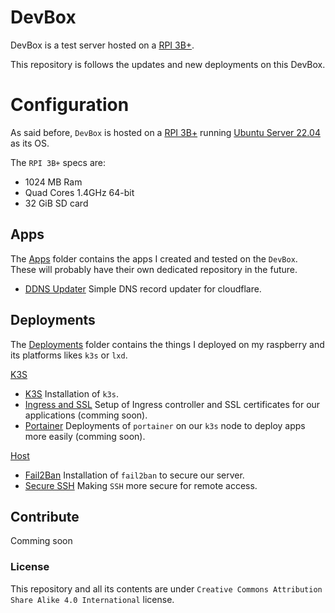 # DevBox

DevBox is a test server hosted on a [RPI 3B+](https://www.raspberrypi.com/products/raspberry-pi-3-model-b-plus/).

This repository is follows the updates and new deployments on this DevBox.

# Configuration

As said before, `DevBox` is hosted on a [RPI 3B+](https://www.raspberrypi.com/products/raspberry-pi-3-model-b-plus/) running [Ubuntu Server 22.04](https://ubuntu.com/download/server) as its OS.

The `RPI 3B+` specs are:
- 1024 MB Ram
- Quad Cores 1.4GHz 64-bit
- 32 GiB SD card

## Apps

The [Apps](Apps/) folder contains the apps I created and tested on the `DevBox`.
These will probably have their own dedicated repository in the future.

- [DDNS Updater](Apps/DDNS_Updater/README.md) Simple DNS record updater for cloudflare.

## Deployments

The [Deployments](Deployments/) folder contains the things I deployed on my raspberry and its platforms likes `k3s` or `lxd`.

[K3S](Deployments/k3s/)
- [K3S](Deployments/k3s/installation/README.md) Installation of `k3s`.
- [Ingress and SSL](Deployments/k3s/) Setup of Ingress controller and SSL certificates for our applications (comming soon).
- [Portainer](Deployments/k3s/) Deployments of `portainer` on our `k3s` node to deploy apps more easily (comming soon).

[Host](Deployments/host/)
- [Fail2Ban](Deployments/host/fail2ban/README.md) Installation of `fail2ban` to secure our server.
- [Secure SSH](Deployments/host/secure_ssh/README.md) Making `SSH` more secure for remote access.

## Contribute

Comming soon

### License

This repository and all its contents are under `Creative Commons Attribution Share Alike 4.0 International` license.